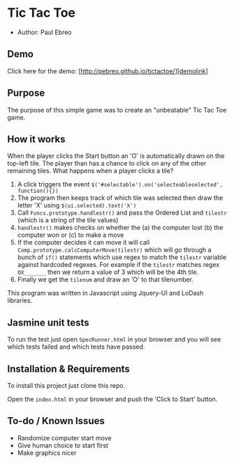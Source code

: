 # Tic Tac Toe
* Author: Paul Ebreo

## Demo
Click here for the demo: [http://pebreo.github.io/tictactoe/][demolink]

## Purpose
The purpose of this simple game was to create an "unbeatable" Tic Tac Toe game.

## How it works
When the player clicks the Start button an 'O' is automatically drawn on the top-left tile. The player than has a chance to click on any of the other remaining tiles. What happens when a player clicks a tile?

1. A click triggers the event `$('#selectable').on('selecteableselected', function(){})`
2. The program then keeps track of which tile was selected then draw the letter 'X' using `$(ui.selected).text('X')`
3. Call `Funcs.prototype.handlestr()` and pass the Ordered List and `tilestr` (which is a string of the tile values)
4. `handlestr()` makes checks on whether the (a) the computer lost (b) the computer won or (c) to make a move
5. If the computer decides it can move it will call `Comp.prototype.calcComputerMove(tilestr)` which will go through a bunch of `if()` statements which use regex to match the `tilestr` variable against hardcoded regexes. For example if the `tilestr` matches regex `OX_______` then we return a value of 3 which will be the 4th tile.
6. Finally we get the `tilenum` and draw an 'O' to that tilenumber.

This program was written in Javascript using Jquery-UI and LoDash libraries.

## Jasmine unit tests
To run the test just open `SpecRunner.html` in your browser and you will see which tests failed and which tests have passed.

## Installation & Requirements
To install this project just clone this repo.

Open the `index.html` in your browser and push the 'Click to Start' button.

## To-do / Known Issues
- Randomize computer start move
- Give human choice to start first
- Make graphics nicer


[demolink]: http://pebreo.github.io/tictactoe/ "Tic Tac Toe Game"